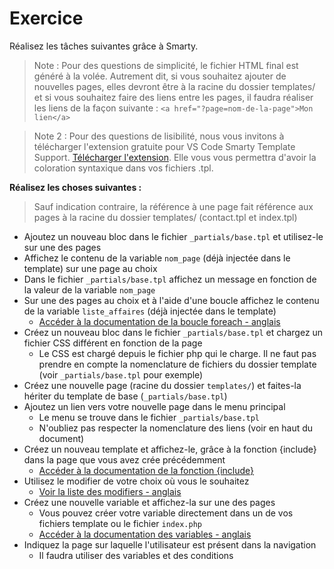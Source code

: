 # Exercice

Réalisez les tâches suivantes grâce à Smarty.

> Note : Pour des questions de simplicité, le fichier HTML final est généré à la volée. Autrement dit, si vous souhaitez ajouter de nouvelles pages, elles devront être à la racine du dossier templates/ et si vous souhaitez faire des liens entre les pages, il faudra réaliser les liens de la façon suivante : `<a href="?page=nom-de-la-page">Mon lien</a>`

> Note 2 : Pour des questions de lisibilité, nous vous invitons à télécharger l'extension gratuite pour VS Code Smarty Template Support. [Télécharger l'extension](https://marketplace.visualstudio.com/items?itemName=aswinkumar863.smarty-template-support). Elle vous vous permettra d'avoir la coloration syntaxique dans vos fichiers .tpl.

**Réalisez les choses suivantes :**

> Sauf indication contraire, la référence à une page fait référence aux pages à la racine du dossier templates/ (contact.tpl et index.tpl)

- Ajoutez un nouveau bloc dans le fichier `_partials/base.tpl` et utilisez-le sur une des pages
- Affichez le contenu de la variable `nom_page` (déjà injectée dans le template) sur une page au choix
- Dans le fichier `_partials/base.tpl` affichez un message en fonction de la valeur de la variable `nom_page`
- Sur une des pages au choix et à l'aide d'une boucle affichez le contenu de la variable `liste_affaires` (déjà injectée dans le template)
    - [Accéder à la documentation de la boucle foreach - anglais](https://smarty-php.github.io/smarty/4.x/designers/language-builtin-functions/language-function-foreach/)
- Créez un nouveau bloc dans le fichier `_partials/base.tpl` et chargez un fichier CSS différent en fonction de la page
    - Le CSS est chargé depuis le fichier php qui le charge. Il ne faut pas prendre en compte la nomenclature de fichiers du dossier template (voir `_partials/base.tpl` pour exemple)
- Créez une nouvelle page (racine du dossier `templates/`) et faites-la hériter du template de base (`_partials/base.tpl`)
- Ajoutez un lien vers votre nouvelle page dans le menu principal
    - Le menu se trouve dans le fichier `_partials/base.tpl`
    - N'oubliez pas respecter la nomenclature des liens (voir en haut du document)
- Créez un nouveau template et affichez-le, grâce à la fonction {include} dans la page que vous avez crée précédemment
    - [Accéder à la documentation de la fonction {include}](https://smarty-php.github.io/smarty/4.x/designers/language-builtin-functions/language-function-include/)
- Utilisez le modifier de votre choix où vous le souhaitez
    - [Voir la liste des modifiers - anglais](https://smarty-php.github.io/smarty/4.x/designers/language-modifiers/)
- Créez une nouvelle variable et affichez-la sur une des pages
    - Vous pouvez créer votre variable directement dans un de vos fichiers template ou le fichier `index.php`
    - [Accéder à la documentation des variables - anglais](https://smarty-php.github.io/smarty/4.x/designers/language-variables/)
- Indiquez la page sur laquelle l'utilisateur est présent dans la navigation
    - Il faudra utiliser des variables et des conditions